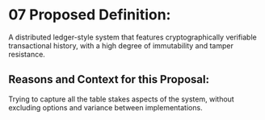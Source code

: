 # 07 Proposed Definition: 
A distributed ledger-style system that features cryptographically verifiable transactional history, with a high degree of immutability and tamper resistance.	

## Reasons and Context for this Proposal: 
Trying to capture all the table stakes aspects of the system, without excluding options and variance between implementations.
